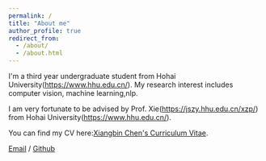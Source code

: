 ```yaml
---
permalink: /
title: "About me"
author_profile: true
redirect_from: 
  - /about/
  - /about.html
---
```


I'm a third year undergraduate student from Hohai University(https://www.hhu.edu.cn/). My research interest includes computer vision, machine learning,nlp.

I am very fortunate to be advised by Prof. Xie(https://jszy.hhu.edu.cn/xzp/)  from Hohai University(https://www.hhu.edu.cn/).

You can find my CV here:[Xiangbin Chen's Curriculum Vitae](../assets/Curriculum_Vitae.pdf).

[Email](mailto:xbchen@hhu.edu.cn) / [Github](https://github.com/1usernamesss)
